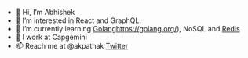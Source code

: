 - 👋 Hi, I’m Abhishek
- 👀 I’m interested in React and GraphQL.
- 🌱 I’m currently learning [Golang]()https://golang.org/), NoSQL and [Redis](https://redis.io/)
- 💼 I work at Capgemini
- 📫 Reach me at @akpathak [Twitter](https://twitter.com/akpathak)

<!---
akpx/akpx is a ✨ special ✨ repository because its `README.md` (this file) appears on your GitHub profile.
You can click the Preview link to take a look at your changes.
--->
